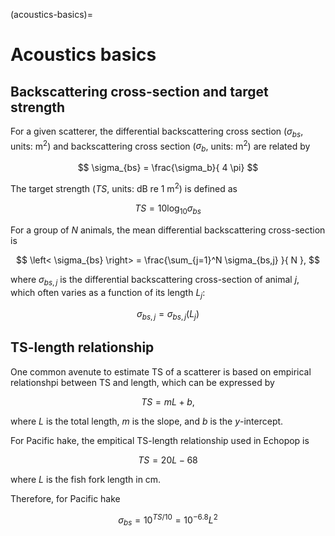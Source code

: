 (acoustics-basics)=
# Acoustics basics

## Backscattering cross-section and target strength
For a given scatterer, the differential backscattering cross section ($\sigma_{bs}$, units: m<sup>2</sup>) and backscattering cross section ($\sigma_{b}$, units: m<sup>2</sup>) are related by

$$
\sigma_{bs} = \frac{\sigma_b}{ 4 \pi}
$$

The target strength ($TS$, units: dB re 1 m<sup>2</sup>) is defined as

$$
TS = 10 \log_{10} \sigma_{bs}
$$

For a group of $N$ animals, the mean differential backscattering cross-section is

$$
\left< \sigma_{bs} \right> = \frac{\sum_{j=1}^N \sigma_{bs,j} }{ N },
$$

where $\sigma_{bs,j}$ is the differential backscattering cross-section of animal $j$, which often varies as a function of its length $L_j$:

$$
\sigma_{bs,j} = \sigma_{bs,j}(L_j)
$$




## TS-length relationship

One common avenute to estimate TS of a scatterer is based on empirical relationshpi between TS and length, which can be expressed by

$$
TS = mL + b,
$$

where $L$ is the total length, $m$ is the slope, and $b$ is the <i>y</i>-intercept.

For Pacific hake, the empitical TS-length relationship used in Echopop is

$$
TS = 20 L - 68
$$

where $L$ is the fish fork length in cm.

Therefore, for Pacific hake

$$
\sigma_{bs} = 10^{TS/10} = 10^{-6.8} L^2
$$
